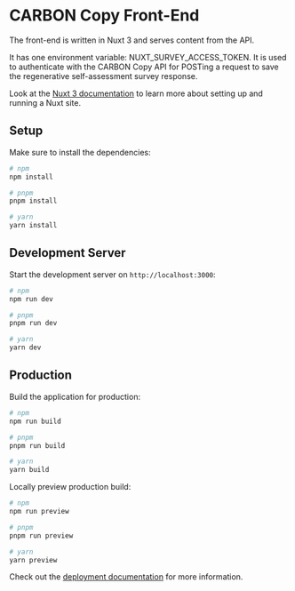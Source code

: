 # CARBON Copy Front-End

The front-end is written in Nuxt 3 and serves content from the API. 

It has one environment variable: NUXT_SURVEY_ACCESS_TOKEN. It is used to authenticate with the CARBON Copy API for POSTing a request to save the regenerative self-assessment survey response.

Look at the [Nuxt 3 documentation](https://nuxt.com/docs/getting-started/introduction) to learn more about setting up and running a Nuxt site.

## Setup

Make sure to install the dependencies:

```bash
# npm
npm install

# pnpm
pnpm install

# yarn
yarn install
```

## Development Server

Start the development server on `http://localhost:3000`:

```bash
# npm
npm run dev

# pnpm
pnpm run dev

# yarn
yarn dev
```

## Production

Build the application for production:

```bash
# npm
npm run build

# pnpm
pnpm run build

# yarn
yarn build
```

Locally preview production build:

```bash
# npm
npm run preview

# pnpm
pnpm run preview

# yarn
yarn preview
```

Check out the [deployment documentation](https://nuxt.com/docs/getting-started/deployment) for more information.
